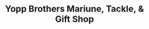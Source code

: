 ---
title: "Yopp Brothers Mariune, Tackle, & Gift Shop"
url: /sneads-ferry/yopp-brothers-mariune-tackle-and-gift-shop/
shop: fishing
---